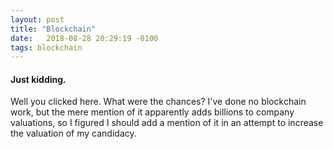 ```yaml
---
layout: post
title: "Blockchain"
date:   2018-08-28 20:29:19 -0100
tags: blockchain
---
```


#### Just kidding.

Well you clicked here. What were the chances? I've done no blockchain work, but the mere mention of it apparently adds billions to
company valuations, so I figured I should add a mention of it in an attempt to increase the valuation of my candidacy.
